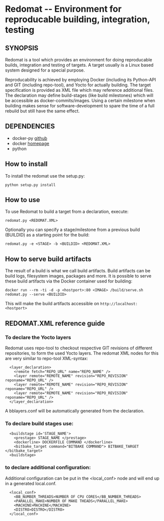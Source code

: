 # Redomat -- Environment for reproducable building, integration, testing

## SYNOPSIS

Redomat is a tool which provides an environment for doing reproducable
builds, integration and testing of targets. A target usually is a
Linux based system designed for a special purpose.

Reproducability is achieved by employing Docker (including its Python-API
and GIT (including repo-tool), and Yocto for actually building.
The target specification is provided as XML file which may reference 
additional files. The declaration may define build-stages (like build 
milestones) which will be accessible as docker-commits/images.
Using a certain milestone when building makes sense for 
software-development to spare the time of a full rebuild but still have 
the same effect.


## DEPENDENCIES
* docker-py [github](https://github.com/docker/docker-py)
* docker [homepage](www.docker.com)
* python

## How to install
To install the redomat use the setup.py:
```
python setup.py install
```

## How to use
To use Redomat to build a target from a declaration, execute:

```
redomat.py <REDOMAT.XML>
```

Optionally you can specify a stage/milestone from a previous
build (BUILDID) as a starting point for the build:

```
redomat.py -e <STAGE> -b <BUILDID> <REDOMAT.XML>
```

## How to serve build artifacts

The result of a build is what we call build artifacts. Build
artifacts can be build logs, filesystem images, packages and
more. It is possible to serve these build artifacts via the
Docker container used for building:

```
docker run --rm -ti -d -p <hostport>:80 <IMAGE> /build/serve.sh
redomat.py --serve <BUILDID>
```

This will make the build artifacts accessible on `http://localhost:<hostport>`

## REDOMAT.XML reference guide

### To declare the Yocto layers 

Redomat uses repo-tool to checkout respective GIT revisions of different 
repositories, to form the used Yocto layers. The redomat XML nodes for this
are very similar to repo-tool XML-syntax:
```
  <layer_declaration>
    <remote fetch="REPO_URL" name="REPO_NAME" />
    <layer remote="REMOTE_NAME" revision="REPO_REVISION" reponame="REPO_URL" />
    <layer remote="REMOTE_NAME" revision="REPO_REVISION" reponame="REPO_URL" />
    <layer remote="REMOTE_NAME" revision="REPO_REVISION" reponame="REPO_URL" />
  </layer_declaration>
```

A bblayers.conf will be automatically generated from the declaration.

### To declare build stages use:
```
  <buildstage id='STAGE_NAME'>
    <prestage> STAGE_NAME </prestage>
    <dockerline> DOCKERFILE COMMAND </dockerline>
    <bitbake_target command="BITBAKE COMMAND"> BITBAKE_TARGET </bitbake_target> 
  <buildstage>
```

### to declare additional configuration:

Additional configuration can be put in the <local_conf> node
and will end up in a generated local.conf.

```
  <local_conf>
    <BB_NUMBER_THREADS>NUMBER OF CPU CORES</BB_NUMBER_THREADS>
    <PARALLEL_MAKE>NUMBER OF MAKE THEADS</PARALLEL_MAKE>
    <MACHINE>MACHINE</MACHINE>
    <DISTRO>DISTRO</DISTRO>
  </local_conf>
```

